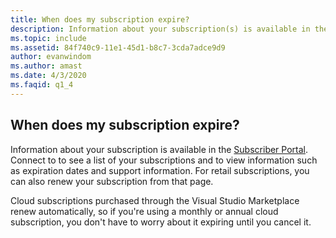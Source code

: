 ```yaml
---
title: When does my subscription expire?
description: Information about your subscription(s) is available in the Subscriber Portal. Connect to https://my.visualstudio.com/subscriptions to...
ms.topic: include
ms.assetid: 84f740c9-11e1-45d1-b8c7-3cda7adce9d9
author: evanwindom
ms.author: amast
ms.date: 4/3/2020
ms.faqid: q1_4
---
```


## When does my subscription expire?

Information about your subscription is available in the [Subscriber Portal](https://my.visualstudio.com/subscriptions). Connect to to see a list of your subscriptions and to view information such as expiration dates and support information. For retail subscriptions, you can also renew your subscription from that page.

Cloud subscriptions purchased through the Visual Studio Marketplace renew automatically, so if you're using a monthly or annual cloud subscription, you don't have to worry about it expiring until you cancel it.

